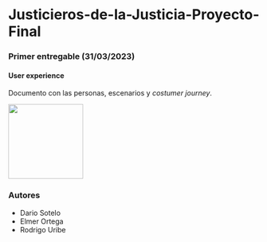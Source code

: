 # Justicieros-de-la-Justicia-Proyecto-Final

### Primer entregable (31/03/2023)
#### User experience
Documento con las personas, escenarios y _costumer journey_.

<a  href =  "https://docs.google.com/document/d/126pMqwCj8YUohs-T_HMmrE_zGTLidUYjpPVAZbmkjbo/edit?usp=sharing"> <img src = "https://upload.wikimedia.org/wikipedia/commons/thumb/6/66/Google_Docs_2020_Logo.svg/500px-Google_Docs_2020_Logo.svg.png" width = 150 heigth = 250> </a>




### Autores
- Dario Sotelo
- Elmer Ortega
- Rodrigo Uribe
